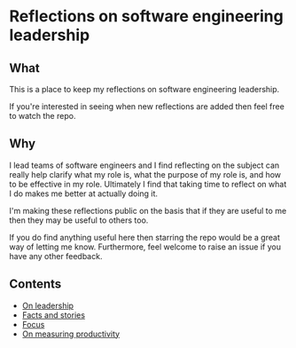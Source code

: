 # Reflections on software engineering leadership

## What

This is a place to keep my reflections on software engineering leadership.

If you're interested in seeing when new reflections are added then feel free to watch the repo.

## Why

I lead teams of software engineers and I find reflecting on the subject can really help clarify what my role is, what the purpose of my role is, and how to be effective in my role. Ultimately I find that taking time to reflect on what I do makes me better at actually doing it.

I'm making these reflections public on the basis that if they are useful to me then they may be useful to others too.

If you do find anything useful here then starring the repo would be a great way of letting me know. Furthermore, feel welcome to raise an issue if you have any other feedback.

## Contents

- [On leadership](on-leadership.md)
- [Facts and stories](facts-and-stories.md)
- [Focus](focus.md)
- [On measuring productivity](on-measuring-productivity.md)
